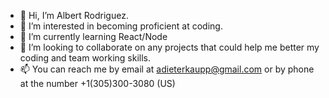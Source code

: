 - 👋 Hi, I’m Albert Rodriguez.
- 👀 I’m interested in becoming proficient at coding.
- 🌱 I’m currently learning React/Node
- 💞️ I’m looking to collaborate on any projects that could help me better my coding and team working skills.
- 📫 You can reach me by email at adieterkaupp@gmail.com or by phone at the number +1(305)300-3080 (US)


<!---
Adrodk/Adrodk is a ✨ special ✨ repository because its `README.md` (this file) appears on your GitHub profile.
You can click the Preview link to take a look at your changes.
--->
